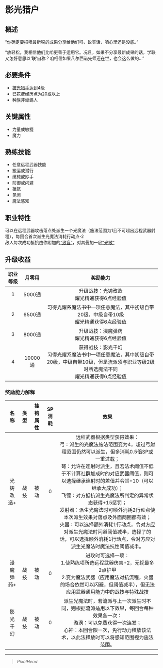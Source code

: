 # 影光猎户

## 概述

“你确定要把咱最新锐的成果分享给他们吗，说实话，咱心里还是没底。” 

“放轻松，我相信他们比咱更善于运用它。况且，如果不分享最新成果的话，学联又怎好意思以‘联’自称？咱相信如果凡尔西诺先师还在世，也会这么做的…”

## 必要条件

* <a href="../lighthuntsman" target="_blank">披光猎手</a>达到4级
* 已花费经历点为20或以上
* 种族非蜥蜴人

## 关键属性

* 力量或敏捷
* 魔力

## 熟练技能

* 任意远程武器技能
* 搬运或潜行
* 缴械或妙手
* 防御或闪避
* 抵抗
* 见闻
* 魔法感知

## 职业特性

可以在远程武器攻击落点处派生一个光魔法（施法范围为1且不可超出远程武器射程），每回合首次派生光魔法消耗行动点-2<br>敌人每次成功抵抗由你附加的<a href="../../../../status/normal/#致盲" target="_blank">“致盲”</a>，对其叠加一层<a href="../../../../status/mark/#光敏" target="_blank">“光敏”</a>

## 升级收益

职业等级|月零用|奖励能力
:--:|:--:|:--:
1|5000通|升级战技：光铸改造<br>耀光精通获得6点经验值
2|6500通|习得光耀系魔法书中一项任意魔法，其中初级自带20级，中级自带10级<br>耀光精通获得6点经验值
3|8000通|升级战技：浸魔弹药<br>耀光精通获得6点经验值
4|10000通|获得战技：影光千幻<br>习得光耀系魔法书中一项任意魔法，其中初级自带20级，中级自带10级，但是流派须与职业等级2级时所选魔法不同<br>耀光精通获得6点经验值

### 奖励能力解释

名称|类型|挂钩属性|SP消耗|效果
:--:|:--:|:--:|:--:|:--:
光铸改造+|战技|被动|0|远程武器根据类型获得效果：<br>弓：派生的光魔法施法范围变为4，超过弓射程范围仍然可以派生，但多消耗0.5倍SP或一重过载；<br>弩：允许在连射时派生，且若法术阈值不低于不计算社群加成时的对应武器阈值，则可以选择继承连射时的差值并令其+10（可以继承大成功）；<br>飞镖：对方抵抗派生光魔法所判定的异常状态获得+15惩罚；<br>发射器：派生光魔法时可额外消耗2行动点使本次派生效果对落点及外面两圈都有效；<br>火器：可以选择额外消耗1行动点，令对方应对派生光魔法时闪避阈值减半，选择了的话，可以选择额外消耗1行动点，令对方应对派生光魔法时魔法抗性阈值减半。
浸魔弹药+|战技|被动|0|进攻时可选择一项：<br>1.使熟练项所选远程武器伤害+2，无视最多2点护甲<br>2.变为魔法武器（应用魔法对抗流程，火器的场合依然可以闪避，但阈值减半），但无法应用武器通用能力中的战技与特殊战技
影光千幻|战技|被动|0|派生光魔法时，若流派与上一次派生时不同，则根据流派适用以下效果，每回合每种效果各一次：<br>漩涡：可以免费获得一次连发；<br>心神：本回合限一次，免行动力释放该法术，以此法释放时可以将感知范围视为施法范围。

---

> *PixelHead*